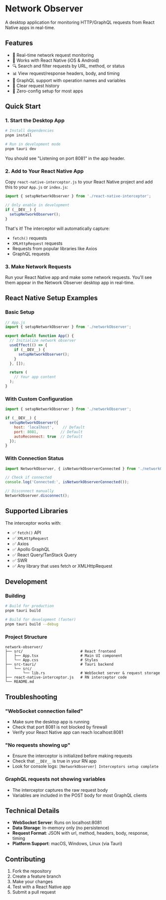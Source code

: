 # Network Observer

A desktop application for monitoring HTTP/GraphQL requests from React Native apps in real-time.

## Features

- 🚀 Real-time network request monitoring
- 📱 Works with React Native (iOS & Android)
- 🔍 Search and filter requests by URL, method, or status
- 📊 View request/response headers, body, and timing
- 🎯 GraphQL support with operation names and variables
- 🧹 Clear request history
- 🔄 Zero-config setup for most apps

## Quick Start

### 1. Start the Desktop App

```bash
# Install dependencies
pnpm install

# Run in development mode
pnpm tauri dev
```

You should see "Listening on port 8081" in the app header.

### 2. Add to Your React Native App

Copy `react-native-interceptor.js` to your React Native project and add this to your `App.js` or `index.js`:

```javascript
import { setupNetworkObserver } from './react-native-interceptor';

// Only enable in development
if (__DEV__) {
  setupNetworkObserver();
}
```

That's it! The interceptor will automatically capture:
- `fetch()` requests
- `XMLHttpRequest` requests
- Requests from popular libraries like Axios
- GraphQL requests

### 3. Make Network Requests

Run your React Native app and make some network requests. You'll see them appear in the Network Observer desktop app in real-time.

## React Native Setup Examples

### Basic Setup
```javascript
// App.js
import { setupNetworkObserver } from './networkObserver';

export default function App() {
  // Initialize network observer
  useEffect(() => {
    if (__DEV__) {
      setupNetworkObserver();
    }
  }, []);

  return (
    // Your app content
  );
}
```

### With Custom Configuration
```javascript
import { setupNetworkObserver } from './networkObserver';

if (__DEV__) {
  setupNetworkObserver({
    host: 'localhost',    // Default
    port: 8081,          // Default
    autoReconnect: true  // Default
  });
}
```

### With Connection Status
```javascript
import NetworkObserver, { isNetworkObserverConnected } from './networkObserver';

// Check if connected
console.log('Connected:', isNetworkObserverConnected());

// Disconnect manually
NetworkObserver.disconnect();
```

## Supported Libraries

The interceptor works with:
- ✅ `fetch()` API
- ✅ `XMLHttpRequest`
- ✅ Axios
- ✅ Apollo GraphQL
- ✅ React Query/TanStack Query
- ✅ SWR
- ✅ Any library that uses fetch or XMLHttpRequest

## Development

### Building

```bash
# Build for production
pnpm tauri build

# Build for development (faster)
pnpm tauri build --debug
```

### Project Structure

```
network-observer/
├── src/                          # React frontend
│   ├── App.tsx                   # Main UI component
│   └── App.css                   # Styles
├── src-tauri/                    # Tauri backend
│   └── src/
│       └── lib.rs                # WebSocket server & request storage
├── react-native-interceptor.js   # RN interceptor code
└── README.md
```

## Troubleshooting

### "WebSocket connection failed"
- Make sure the desktop app is running
- Check that port 8081 is not blocked by firewall
- Verify your React Native app can reach localhost:8081

### "No requests showing up"
- Ensure the interceptor is initialized before making requests
- Check that `__DEV__` is true in your RN app
- Look for console logs: `[NetworkObserver] Interceptors setup complete`

### GraphQL requests not showing variables
- The interceptor captures the raw request body
- Variables are included in the POST body for most GraphQL clients

## Technical Details

- **WebSocket Server**: Runs on localhost:8081
- **Data Storage**: In-memory only (no persistence)
- **Request Format**: JSON with url, method, headers, body, response, timing
- **Platform Support**: macOS, Windows, Linux (via Tauri)

## Contributing

1. Fork the repository
2. Create a feature branch
3. Make your changes
4. Test with a React Native app
5. Submit a pull request